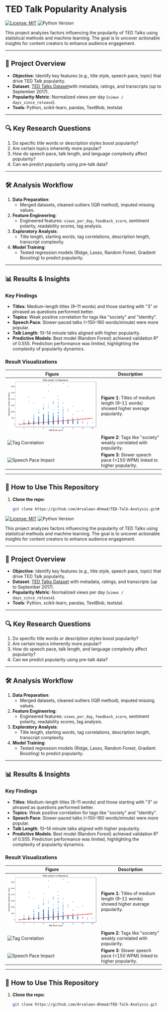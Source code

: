 # TED Talk Popularity Analysis

[![License: MIT](https://img.shields.io/badge/License-MIT-yellow.svg)](https://opensource.org/licenses/MIT)
![Python Version](https://img.shields.io/badge/python-3.8%2B-blue)

This project analyzes factors influencing the popularity of TED Talks using statistical methods and machine learning. The goal is to uncover actionable insights for content creators to enhance audience engagement.

---

## 📌 Project Overview
- **Objective**: Identify key features (e.g., title style, speech pace, topic) that drive TED Talk popularity.
- **Dataset**: [TED Talks Dataset](https://www.kaggle.com/datasets/rounakbanik/ted-talks)with metadata, ratings, and transcripts (up to September 2017).
- **Popularity Metric**: Normalized views per day (`views / days_since_release`).
- **Tools**: Python, scikit-learn, pandas, TextBlob, textstat.

---

## 🔍 Key Research Questions
1. Do specific title words or description styles boost popularity?
2. Are certain topics inherently more popular?
3. How do speech pace, talk length, and language complexity affect popularity?
4. Can we predict popularity using pre-talk data?

---

## 🛠️ Analysis Workflow
1. **Data Preparation**:  
   - Merged datasets, cleaned outliers (IQR method), imputed missing values.
2. **Feature Engineering**:  
   - Engineered features: `views_per_day`, `feedback_score`, sentiment polarity, readability scores, tag analysis.
3. **Exploratory Analysis**:  
   - Title length, starting words, tag correlations, description length, transcript complexity.
4. **Model Training**:  
   - Tested regression models (Ridge, Lasso, Random Forest, Gradient Boosting) to predict popularity.

---

## 📊 Results & Insights
### Key Findings
- **Titles**: Medium-length titles (9–11 words) and those starting with "3" or phrased as questions performed better.
- **Topics**: Weak positive correlation for tags like "society" and "identity".
- **Speech Pace**: Slower-paced talks (<150–160 words/minute) were more popular.
- **Talk Length**: 10–14 minute talks aligned with higher popularity.
- **Predictive Models**: Best model (Random Forest) achieved validation R² of 0.555. Prediction performance was limited, highlighting the complexity of popularity dynamics.

### Result Visualizations
| Figure | Description |
|--------|-------------|
| ![Title Length vs Popularity](results/fig1.png) | **Figure 1**: Titles of medium length (9–11 words) showed higher average popularity. |
| ![Tag Correlation](results/fig4.png) | **Figure 2**: Tags like "society" weakly correlated with popularity. |
| ![Speech Pace Impact](results/fig8.png) | **Figure 3**: Slower speech pace (<150 WPM) linked to higher popularity. |

---

## 📂 How to Use This Repository
1. **Clone the repo**:
   ```bash
   git clone https://github.com/Arsalaan-Ahmad/TED-Talk-Analysis.git# TED Talk Popularity Analysis

[![License: MIT](https://img.shields.io/badge/License-MIT-yellow.svg)](https://opensource.org/licenses/MIT)
![Python Version](https://img.shields.io/badge/python-3.8%2B-blue)

This project analyzes factors influencing the popularity of TED Talks using statistical methods and machine learning. The goal is to uncover actionable insights for content creators to enhance audience engagement.

---

## 📌 Project Overview
- **Objective**: Identify key features (e.g., title style, speech pace, topic) that drive TED Talk popularity.
- **Dataset**: [TED Talks Dataset](https://www.kaggle.com/datasets/rounakbanik/ted-talks) with metadata, ratings, and transcripts (up to September 2017).
- **Popularity Metric**: Normalized views per day (`views / days_since_release`).
- **Tools**: Python, scikit-learn, pandas, TextBlob, textstat.

---

## 🔍 Key Research Questions
1. Do specific title words or description styles boost popularity?
2. Are certain topics inherently more popular?
3. How do speech pace, talk length, and language complexity affect popularity?
4. Can we predict popularity using pre-talk data?

---

## 🛠️ Analysis Workflow
1. **Data Preparation**:  
   - Merged datasets, cleaned outliers (IQR method), imputed missing values.
2. **Feature Engineering**:  
   - Engineered features: `views_per_day`, `feedback_score`, sentiment polarity, readability scores, tag analysis.
3. **Exploratory Analysis**:  
   - Title length, starting words, tag correlations, description length, transcript complexity.
4. **Model Training**:  
   - Tested regression models (Ridge, Lasso, Random Forest, Gradient Boosting) to predict popularity.

---

## 📊 Results & Insights
### Key Findings
- **Titles**: Medium-length titles (9–11 words) and those starting with "3" or phrased as questions performed better.
- **Topics**: Weak positive correlation for tags like "society" and "identity".
- **Speech Pace**: Slower-paced talks (<150–160 words/minute) were more popular.
- **Talk Length**: 10–14 minute talks aligned with higher popularity.
- **Predictive Models**: Best model (Random Forest) achieved validation R² of 0.555. Prediction performance was limited, highlighting the complexity of popularity dynamics.

### Result Visualizations
| Figure | Description |
|--------|-------------|
| ![Title Length vs Popularity](results/fig1.png) | **Figure 1**: Titles of medium length (9–11 words) showed higher average popularity. |
| ![Tag Correlation](results/fig4.png) | **Figure 2**: Tags like "society" weakly correlated with popularity. |
| ![Speech Pace Impact](results/fig8.png) | **Figure 3**: Slower speech pace (<150 WPM) linked to higher popularity. |

---

## 📂 How to Use This Repository
1. **Clone the repo**:
   ```bash
   git clone https://github.com/Arsalaan-Ahmad/TED-Talk-Analysis.git
